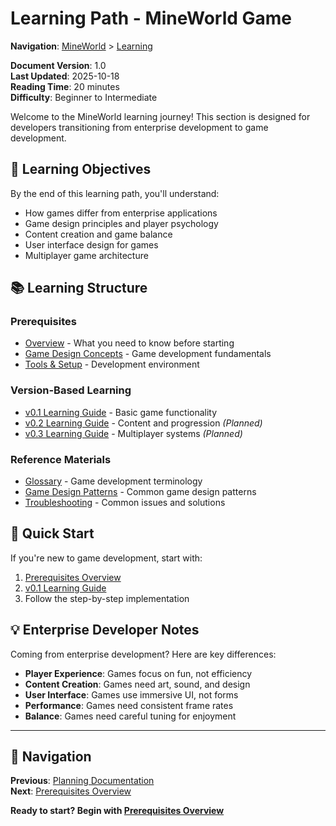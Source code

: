 # Learning Path - MineWorld Game

**Navigation**: [MineWorld](../README.md) > [Learning](README.md)

**Document Version**: 1.0  
**Last Updated**: 2025-10-18  
**Reading Time**: 20 minutes  
**Difficulty**: Beginner to Intermediate

Welcome to the MineWorld learning journey! This section is designed for developers transitioning from enterprise development to game development.

## 🎯 Learning Objectives

By the end of this learning path, you'll understand:
- How games differ from enterprise applications
- Game design principles and player psychology
- Content creation and game balance
- User interface design for games
- Multiplayer game architecture

## 📚 Learning Structure

### Prerequisites
- [Overview](prerequisites/overview.md) - What you need to know before starting
- [Game Design Concepts](prerequisites/game-design-concepts.md) - Game development fundamentals
- [Tools & Setup](prerequisites/tools-setup.md) - Development environment

### Version-Based Learning
- [v0.1 Learning Guide](v0.1/what-you-will-learn.md) - Basic game functionality
- [v0.2 Learning Guide](v0.2/what-you-will-learn.md) - Content and progression *(Planned)*
- [v0.3 Learning Guide](v0.3/what-you-will-learn.md) - Multiplayer systems *(Planned)*

### Reference Materials
- [Glossary](reference/glossary.md) - Game development terminology
- [Game Design Patterns](reference/game-design-patterns.md) - Common game design patterns
- [Troubleshooting](reference/troubleshooting.md) - Common issues and solutions

## 🚀 Quick Start

If you're new to game development, start with:
1. [Prerequisites Overview](prerequisites/overview.md)
2. [v0.1 Learning Guide](v0.1/what-you-will-learn.md)
3. Follow the step-by-step implementation

## 💡 Enterprise Developer Notes

Coming from enterprise development? Here are key differences:
- **Player Experience**: Games focus on fun, not efficiency
- **Content Creation**: Games need art, sound, and design
- **User Interface**: Games use immersive UI, not forms
- **Performance**: Games need consistent frame rates
- **Balance**: Games need careful tuning for enjoyment

---

## 📖 Navigation

**Previous**: [Planning Documentation](../planning/README.md)  
**Next**: [Prerequisites Overview](prerequisites/overview.md)

**Ready to start? Begin with [Prerequisites Overview](prerequisites/overview.md)**
